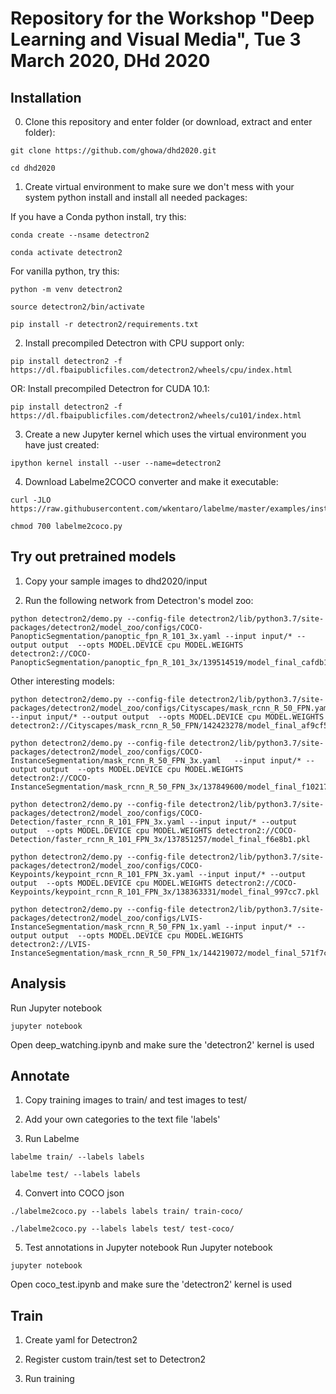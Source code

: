 # Repository for the Workshop "Deep Learning and Visual Media", Tue 3 March 2020, DHd 2020
## Installation

0. Clone this repository and enter folder (or download, extract and enter folder):
```
git clone https://github.com/ghowa/dhd2020.git
```
```
cd dhd2020
```
1. Create virtual environment to make sure we don't mess with your system python install and install all needed packages:

If you have a Conda python install, try this:
```
conda create --nsame detectron2
```
```
conda activate detectron2
```
For vanilla python, try this:
```
python -m venv detectron2
```
```
source detectron2/bin/activate
```
```
pip install -r detectron2/requirements.txt
```
2. Install precompiled Detectron with CPU support only:
```
pip install detectron2 -f https://dl.fbaipublicfiles.com/detectron2/wheels/cpu/index.html
```
OR: Install precompiled Detectron for CUDA 10.1:
```
pip install detectron2 -f https://dl.fbaipublicfiles.com/detectron2/wheels/cu101/index.html
```  
3. Create a new Jupyter kernel which uses the virtual environment you have just created:
```
ipython kernel install --user --name=detectron2
```
4. Download Labelme2COCO converter and make it executable:
```
curl -JLO https://raw.githubusercontent.com/wkentaro/labelme/master/examples/instance_segmentation/labelme2coco.py
```
```
chmod 700 labelme2coco.py
```

## Try out pretrained models

1. Copy your sample images to dhd2020/input

2. Run the following network from Detectron's model zoo:
```
python detectron2/demo.py --config-file detectron2/lib/python3.7/site-packages/detectron2/model_zoo/configs/COCO-PanopticSegmentation/panoptic_fpn_R_101_3x.yaml --input input/* --output output  --opts MODEL.DEVICE cpu MODEL.WEIGHTS detectron2://COCO-PanopticSegmentation/panoptic_fpn_R_101_3x/139514519/model_final_cafdb1.pkl
```
Other interesting models:
```
python detectron2/demo.py --config-file detectron2/lib/python3.7/site-packages/detectron2/model_zoo/configs/Cityscapes/mask_rcnn_R_50_FPN.yaml --input input/* --output output  --opts MODEL.DEVICE cpu MODEL.WEIGHTS detectron2://Cityscapes/mask_rcnn_R_50_FPN/142423278/model_final_af9cf5.pkl
```
```
python detectron2/demo.py --config-file detectron2/lib/python3.7/site-packages/detectron2/model_zoo/configs/COCO-InstanceSegmentation/mask_rcnn_R_50_FPN_3x.yaml   --input input/* --output output  --opts MODEL.DEVICE cpu MODEL.WEIGHTS detectron2://COCO-InstanceSegmentation/mask_rcnn_R_50_FPN_3x/137849600/model_final_f10217.pkl
```
```
python detectron2/demo.py --config-file detectron2/lib/python3.7/site-packages/detectron2/model_zoo/configs/COCO-Detection/faster_rcnn_R_101_FPN_3x.yaml --input input/* --output output  --opts MODEL.DEVICE cpu MODEL.WEIGHTS detectron2://COCO-Detection/faster_rcnn_R_101_FPN_3x/137851257/model_final_f6e8b1.pkl
```
```
python detectron2/demo.py --config-file detectron2/lib/python3.7/site-packages/detectron2/model_zoo/configs/COCO-Keypoints/keypoint_rcnn_R_101_FPN_3x.yaml --input input/* --output output  --opts MODEL.DEVICE cpu MODEL.WEIGHTS detectron2://COCO-Keypoints/keypoint_rcnn_R_101_FPN_3x/138363331/model_final_997cc7.pkl
```
```
python detectron2/demo.py --config-file detectron2/lib/python3.7/site-packages/detectron2/model_zoo/configs/LVIS-InstanceSegmentation/mask_rcnn_R_50_FPN_1x.yaml --input input/* --output output  --opts MODEL.DEVICE cpu MODEL.WEIGHTS  detectron2://LVIS-InstanceSegmentation/mask_rcnn_R_50_FPN_1x/144219072/model_final_571f7c.pkl
```

## Analysis

Run Jupyter notebook
```
jupyter notebook
```
Open deep_watching.ipynb and make sure the 'detectron2' kernel is used


## Annotate

1. Copy training images to train/ and test images to test/

2. Add your own categories to the text file 'labels'

3. Run Labelme
```
labelme train/ --labels labels
```
```
labelme test/ --labels labels
```
4. Convert into COCO json
```
./labelme2coco.py --labels labels train/ train-coco/
```
```
./labelme2coco.py --labels labels test/ test-coco/
```
5. Test annotations in Jupyter notebook
Run Jupyter notebook
```
jupyter notebook
```
Open coco_test.ipynb and make sure the 'detectron2' kernel is used

## Train

1. Create yaml for Detectron2 

2. Register custom train/test set to Detectron2

3. Run training
